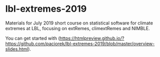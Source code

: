 # lbl-extremes-2019
Materials for July 2019 short course on statistical software for climate extremes at LBL, focusing on extRemes, climextRemes and NIMBLE.

You can get started with (https://htmlpreview.github.io/?https://github.com/paciorek/lbl-extremes-2019/blob/master/overview-slides.html).
